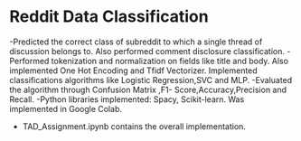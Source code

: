 # Reddit Data Classification
-Predicted the correct class of subreddit to which a single thread of
discussion belongs to. Also performed comment disclosure
classification.
-Performed tokenization and normalization on fields like title and
body. Also implemented One Hot Encoding and Tfidf Vectorizer.
Implemented classifications algorithms like Logistic Regression,SVC
and MLP.
-Evaluated the algorithm through Confusion Matrix ,F1-
Score,Accuracy,Precision and Recall.
-Python libraries implemented: Spacy, Scikit-learn. Was implemented in Google Colab.
- TAD_Assignment.ipynb contains the overall implementation.
